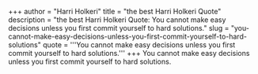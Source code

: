 +++
author = "Harri Holkeri"
title = "the best Harri Holkeri Quote"
description = "the best Harri Holkeri Quote: You cannot make easy decisions unless you first commit yourself to hard solutions."
slug = "you-cannot-make-easy-decisions-unless-you-first-commit-yourself-to-hard-solutions"
quote = '''You cannot make easy decisions unless you first commit yourself to hard solutions.'''
+++
You cannot make easy decisions unless you first commit yourself to hard solutions.

